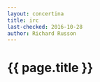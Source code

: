 ```yaml
---
layout: concertina
title: irc
last-checked: 2016-10-28
author: Richard Russon
---
```


# {{ page.title }}

